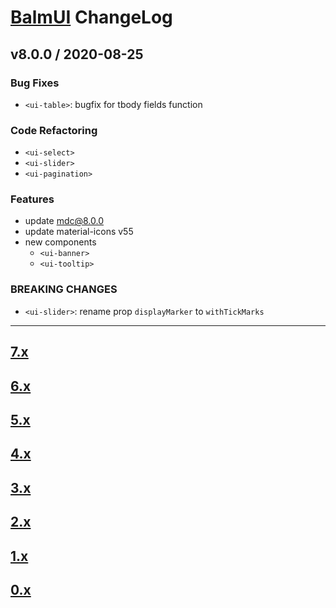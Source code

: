 # [BalmUI](https://material.balmjs.com) ChangeLog

## v8.0.0 / 2020-08-25

### Bug Fixes

- `<ui-table>`: bugfix for tbody fields function

### Code Refactoring

- `<ui-select>`
- `<ui-slider>`
- `<ui-pagination>`

### Features

- update mdc@8.0.0
- update material-icons v55
- new components
  - `<ui-banner>`
  - `<ui-tooltip>`

### BREAKING CHANGES

- `<ui-slider>`: rename prop `displayMarker` to `withTickMarks`

---

## [7.x](https://github.com/balmjs/balm-ui/blob/7.x/CHANGELOG.md)

## [6.x](https://github.com/balmjs/balm-ui/blob/6.x/CHANGELOG.md)

## [5.x](https://github.com/balmjs/balm-ui/blob/5.x/CHANGELOG.md)

## [4.x](https://github.com/balmjs/balm-ui/blob/4.x/CHANGELOG.md)

## [3.x](https://github.com/balmjs/balm-ui/blob/3.x/CHANGELOG.md)

## [2.x](https://github.com/balmjs/balm-ui/blob/2.x/CHANGELOG.md)

## [1.x](https://github.com/balmjs/balm-ui/blob/1.x/CHANGELOG.md)

## [0.x](https://github.com/balmjs/balm-ui/blob/0.14.x/CHANGELOG.md)
